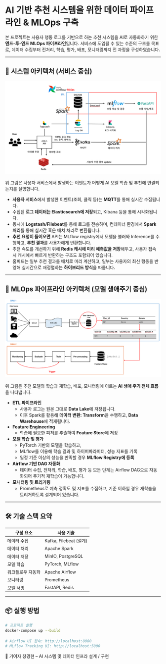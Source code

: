 # AI 기반 추천 시스템을 위한 데이터 파이프라인 & MLOps 구축

본 프로젝트는 사용자 행동 로그를 기반으로 하는 추천 시스템을 AI로 자동화하기 위한 **엔드-투-엔드 MLOps 파이프라인**입니다. 서비스에 도입될 수 있는 수준의 구조를 목표로, 데이터 수집부터 전처리, 학습, 평가, 배포, 모니터링까지 전 과정을 구성하였습니다.

---

## 🔧 시스템 아키텍처 (서비스 중심)

<p align="center">
  <img src="images/system-architecture.png" alt="system-architecture" width="700"/>
</p>

위 그림은 사용자 서비스에서 발생하는 이벤트가 어떻게 AI 모델 학습 및 추천에 연결되는지를 설명합니다.

- **사용자 서비스**에서 발생한 이벤트(조회, 클릭 등)는 **MQTT**를 통해 실시간 수집됩니다.
- 수집된 **로그 데이터는 Elasticsearch에 저장**되고, Kibana 등을 통해 시각화됩니다.
- 동시에 **Logstash/Filebeat**를 통해 로그를 전송하며, 컨테이너 환경에서 **Spark 처리**를 통해 실시간 혹은 배치 처리로 변환됩니다.
- **추천 요청이 들어오면** API는 MLflow registry에서 모델을 불러와 Inference를 수행하고, **추천 결과**를 사용자에게 반환합니다.
- 추천 속도를 개선하기 위해 **Redis 캐시에 미리 예측값을 저장**해두고, 사용자 접속 시 캐시에서 빠르게 반환하는 구조도 포함되어 있습니다.
- 홈피드는 일부 추천 결과를 배치로 미리 계산하고, 일부는 사용자의 최신 행동을 반영해 실시간으로 재정렬하는 **하이브리드 방식**을 따릅니다.

---

## 🧠 MLOps 파이프라인 아키텍처 (모델 생애주기 중심)

<p align="center">
  <img src="images/mlops-architecture.png" alt="mlops-architecture" width="700"/>
</p>

위 그림은 추천 모델의 학습과 재학습, 배포, 모니터링에 이르는 **AI 생애 주기 전체 흐름**을 나타냅니다.

- **ETL 파이프라인**
  - 사용자 로그는 원본 그대로 **Data Lake**에 저장됩니다.
  - 이후 Spark를 활용해 **데이터 변환: Transform**을 수행하고, **Data Warehouse**에 적재됩니다.
- **Feature Engineering**
  - 학습에 필요한 피처를 추출하여 **Feature Store**에 저장
- **모델 학습 및 평가**
  - PyTorch 기반의 모델을 학습하고,
  - MLflow를 이용해 학습 결과 및 하이퍼파라미터, 성능 지표를 기록
  - 일정 기준 이상의 성능을 만족할 경우 **MLflow Registry에 등록**
- **Airflow 기반 DAG 자동화**
  - 데이터 수집, 전처리, 학습, 배포, 평가 등 모든 단계는 Airflow DAG으로 자동화되어 주기적 재학습이 가능합니다.
- **모니터링 및 트리거링**
  - Prometheus로 예측 정확도 및 지표를 수집하고, 기준 이하일 경우 재학습을 트리거하도록 설계되어 있습니다.

---

## 🛠 기술 스택 요약

| 구성 요소 | 사용 기술 |
|-----------|-----------|
| 데이터 수집 | Kafka, Filebeat (설계) |
| 데이터 처리 | Apache Spark |
| 데이터 저장 | MinIO, PostgreSQL |
| 모델 학습 | PyTorch, MLflow |
| 워크플로우 자동화 | Apache Airflow |
| 모니터링 | Prometheus
| 모델 서빙 | FastAPI, Redis |

---

## 📦 실행 방법

```bash
# 프로젝트 실행
docker-compose up --build

# Airflow UI 접속: http://localhost:8080
# MLflow Tracking UI: http://localhost:5000
```

🙌 기여자
창경현 – AI 시스템 및 데이터 인프라 설계 / 구현

